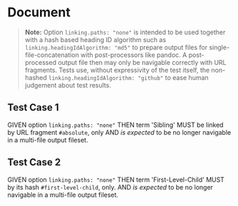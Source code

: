 # Document

> **Note:** Option `linking.paths: "none"` is intended to be used together with
> a hash based heading ID algorithm such as `linking.headingIdAlgorithm: "md5"`
> to prepare output files for single-file-concatenation with post-processors
> like pandoc. A post-processed output file then may only be navigable correctly
> with URL fragments. Tests use, without expressivity of the test itself, the
> non-hashed `linking.headingIdAlgorithm: "github"` to ease human judgement
> about test results.

## Test Case 1

GIVEN option `linking.paths: "none"`
THEN term 'Sibling' MUST be linked by URL fragment `#absolute`, only
AND *is expected* to be no longer navigable in a multi-file output fileset.

## Test Case 2

GIVEN option `linking.paths: "none"`
THEN term 'First-Level-Child' MUST by its hash `#first-level-child`, only.
AND *is expected* to be no longer navigable in a multi-file output fileset.
